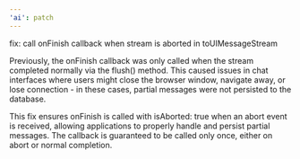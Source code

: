 ```yaml
---
'ai': patch
---
```


fix: call onFinish callback when stream is aborted in toUIMessageStream

Previously, the onFinish callback was only called when the stream completed normally via the flush() method. This caused issues in chat interfaces where users might close the browser window, navigate away, or lose connection - in these cases, partial messages were not persisted to the database.

This fix ensures onFinish is called with isAborted: true when an abort event is received, allowing applications to properly handle and persist partial messages. The callback is guaranteed to be called only once, either on abort or normal completion.